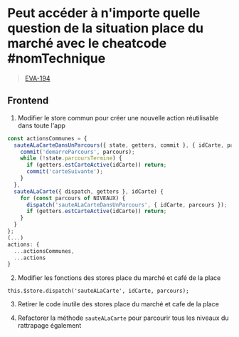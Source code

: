 <!-- 📄 Standard : https://www.notion.so/captive/Le-cadrage-technique-dbb611e45f114737a6b14745caa584e9?pvs=4 -->
# Peut accéder à n'importe quelle question de la situation place du marché avec le cheatcode #nomTechnique

> [EVA-194](https://captive-team.atlassian.net/browse/EVA-194)

## Frontend

1. Modifier le store commun pour créer une nouvelle action réutilisable dans toute l'app

```javascript
const actionsCommunes = {
  sauteALaCarteDansUnParcours({ state, getters, commit }, { idCarte, parcours }) {
    commit('demarreParcours', parcours);
    while (!state.parcoursTermine) {
      if (getters.estCarteActive(idCarte)) return;
      commit('carteSuivante');
    }
  },
  sauteALaCarte({ dispatch, getters }, idCarte) {
    for (const parcours of NIVEAUX) {
      dispatch('sauteALaCarteDansUnParcours', { idCarte, parcours });
      if (getters.estCarteActive(idCarte)) return;
    }
  }
};
(...)
actions: {
  ...actionsCommunes,
  ...actions
}
```

2. Modifier les fonctions des stores place du marché et café de la place
```vuejs
this.$store.dispatch('sauteALaCarte', idCarte, parcours);
```

3. Retirer le code inutile des stores place du marché et cafe de la place

4. Refactorer la méthode `sauteALaCarte` pour parcourir tous les niveaux du rattrapage également
